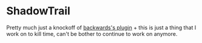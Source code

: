 # ShadowTrail

Pretty much just a knockoff of [backwards's plugin](https://www.youtube.com/watch?v=6cU-RlyiZ3o) + this is just a thing that I work on to kill time, can't be bother to continue to work on anymore.